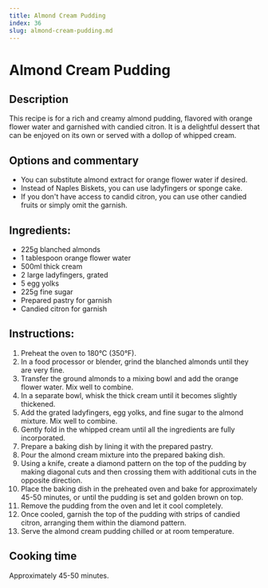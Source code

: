 ```yaml
---
title: Almond Cream Pudding
index: 36
slug: almond-cream-pudding.md
---
```


# Almond Cream Pudding

## Description
This recipe is for a rich and creamy almond pudding, flavored with orange flower water and garnished with candied citron. It is a delightful dessert that can be enjoyed on its own or served with a dollop of whipped cream.

## Options and commentary
- You can substitute almond extract for orange flower water if desired.
- Instead of Naples Biskets, you can use ladyfingers or sponge cake.
- If you don't have access to candid citron, you can use other candied fruits or simply omit the garnish.

## Ingredients:
- 225g blanched almonds
- 1 tablespoon orange flower water
- 500ml thick cream
- 2 large ladyfingers, grated
- 5 egg yolks
- 225g fine sugar
- Prepared pastry for garnish
- Candied citron for garnish

## Instructions:
1. Preheat the oven to 180°C (350°F).
2. In a food processor or blender, grind the blanched almonds until they are very fine.
3. Transfer the ground almonds to a mixing bowl and add the orange flower water. Mix well to combine.
4. In a separate bowl, whisk the thick cream until it becomes slightly thickened.
5. Add the grated ladyfingers, egg yolks, and fine sugar to the almond mixture. Mix well to combine.
6. Gently fold in the whipped cream until all the ingredients are fully incorporated.
7. Prepare a baking dish by lining it with the prepared pastry.
8. Pour the almond cream mixture into the prepared baking dish.
9. Using a knife, create a diamond pattern on the top of the pudding by making diagonal cuts and then crossing them with additional cuts in the opposite direction.
10. Place the baking dish in the preheated oven and bake for approximately 45-50 minutes, or until the pudding is set and golden brown on top.
11. Remove the pudding from the oven and let it cool completely.
12. Once cooled, garnish the top of the pudding with strips of candied citron, arranging them within the diamond pattern.
13. Serve the almond cream pudding chilled or at room temperature.

## Cooking time
Approximately 45-50 minutes.